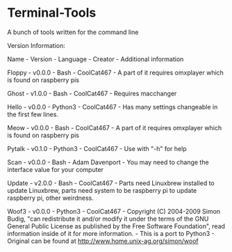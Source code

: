 # Terminal-Tools
A bunch of tools written for the command line

Version Information:

Name - Version - Language - Creator - Additional information

Floppy - v0.0.0 - Bash - CoolCat467 - A part of it requires omxplayer which is found on raspberry pis

Ghost - v1.0.0 - Bash - CoolCat467 - Requires macchanger

Hello - v0.0.0 - Python3 - CoolCat467 - Has many settings changeable in the first few lines.

Meow - v0.0.0 - Bash - CoolCat467 - A part of it requires omxplayer which is found on raspberry pis

Pytalk - v0.1.0 - Python3 - CoolCat467 - Use with "-h" for help

Scan - v0.0.0 - Bash - Adam Davenport - You may need to change the interface value for your computer

Update - v2.0.0 - Bash - CoolCat467 - Parts need Linuxbrew installed to update Linuxbrew, parts need system to be raspberry pi to update raspberry pi, other weirdness.

Woof3 - v0.0.0 - Python3 - CoolCat467 - Copyright (C) 2004-2009 Simon Budig, "can redistribute it and/or modify it under the terms of the GNU General Public License as published by the Free Software Foundation", read information inside of it for more information. - This is a port to Python3 - Original can be found at http://www.home.unix-ag.org/simon/woof
